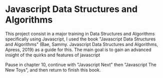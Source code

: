 # Javascript Data Structures and Algorithms

This project consist in a major training in Data Structures and Algorithms specifically using Javascript, I used the book "Javascript Data Structures and Algorithms" (Bae, Sammy. Javascript Data Structures and Algorithms, Apress, 2019) as a guide for this. The main goal is to gain an advanced insight of the quirks and features of javascript

Pause in chapter 10, continue with "Javascript Next" then "Javascript The New Toys", and then return to finish this book.

